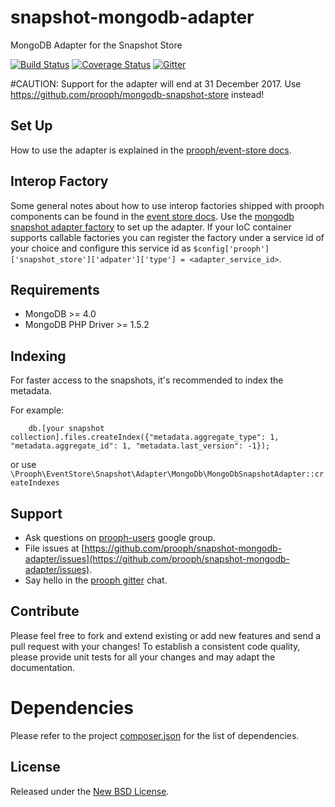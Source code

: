 # snapshot-mongodb-adapter

MongoDB Adapter for the Snapshot Store

[![Build Status](https://travis-ci.org/prooph/snapshot-mongodb-adapter.svg?branch=master)](https://travis-ci.org/prooph/snapshot-mongodb-adapter)
[![Coverage Status](https://coveralls.io/repos/prooph/snapshot-mongodb-adapter/badge.svg?branch=master&service=github)](https://coveralls.io/github/prooph/snapshot-mongodb-adapter?branch=master)
[![Gitter](https://badges.gitter.im/Join%20Chat.svg)](https://gitter.im/prooph/improoph)

#CAUTION: Support for the adapter will end at 31 December 2017. Use https://github.com/prooph/mongodb-snapshot-store instead!

## Set Up

How to use the adapter is explained in the [prooph/event-store docs](https://github.com/prooph/event-store/blob/master/docs/snapshots.md).

## Interop Factory

Some general notes about how to use interop factories shipped with prooph components can be found in the [event store docs](https://github.com/prooph/event-store/blob/master/docs/interop_factories.md).
Use the [mongodb snapshot adapter factory](src/Container/MongoDbSnapshotAdapterFactory.php) to set up the adapter. If your IoC container supports callable factories
you can register the factory under a service id of your choice and configure this service id as `$config['prooph']['snapshot_store']['adpater']['type'] = <adapter_service_id>`.

## Requirements

- MongoDB >= 4.0
- MongoDB PHP Driver >= 1.5.2

## Indexing

For faster access to the snapshots, it's recommended to index the metadata.

For example:

```
    db.[your snapshot collection].files.createIndex({"metadata.aggregate_type": 1, "metadata.aggregate_id": 1, "metadata.last_version": -1});
```

or use `\Prooph\EventStore\Snapshot\Adapter\MongoDb\MongoDbSnapshotAdapter::createIndexes`

Support
-------

- Ask questions on [prooph-users](https://groups.google.com/forum/?hl=de#!forum/prooph) google group.
- File issues at [https://github.com/prooph/snapshot-mongodb-adapter/issues](https://github.com/prooph/snapshot-mongodb-adapter/issues).
- Say hello in the [prooph gitter](https://gitter.im/prooph/improoph) chat.

Contribute
----------

Please feel free to fork and extend existing or add new features and send a pull request with your changes!
To establish a consistent code quality, please provide unit tests for all your changes and may adapt the documentation.

# Dependencies

Please refer to the project [composer.json](composer.json) for the list of dependencies.

License
-------

Released under the [New BSD License](LICENSE).
